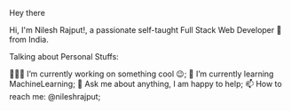 Hey there 

Hi, I'm Nilesh Rajput!, a passionate self-taught Full Stack Web Developer 🚀 from India.

Talking about Personal Stuffs:

👨🏽‍💻 I’m currently working on something cool 😉;
🌱 I’m currently learning MachineLearning;
💬 Ask me about anything, I am happy to help;
📫 How to reach me: @nileshrajput;
